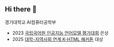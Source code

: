 ## Hi there 👋

경기대학교 AI컴퓨터공학부
- 2023 [국립국어원 인공지능 언어모델 평가대회](https://github.com/jwj7140/Gunmo-emo-classification) 은상
- 2025 [대학-지역사회 연계 K-HTML 해커톤](https://github.com/KHTML2025-Market3D/Market3D) 대상
